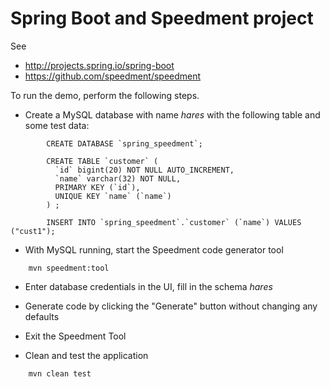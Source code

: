 Spring Boot and Speedment project
===========================================

See

* http://projects.spring.io/spring-boot
* https://github.com/speedment/speedment


To run the demo, perform the following steps.

* Create a MySQL database with name *hares* with the following table and some test data:
```
		CREATE DATABASE `spring_speedment`;
		
		CREATE TABLE `customer` (
		  `id` bigint(20) NOT NULL AUTO_INCREMENT,
		  `name` varchar(32) NOT NULL,
		  PRIMARY KEY (`id`),
		  UNIQUE KEY `name` (`name`)
		) ;
	    
		INSERT INTO `spring_speedment`.`customer` (`name`) VALUES ("cust1");
```

* With MySQL running, start the Speedment code generator tool

```
    mvn speedment:tool
```

* Enter database credentials in the UI, fill in the schema *hares*

* Generate code by clicking the "Generate" button without changing any defaults

* Exit the Speedment Tool

* Clean and test the application
```
    mvn clean test
```
